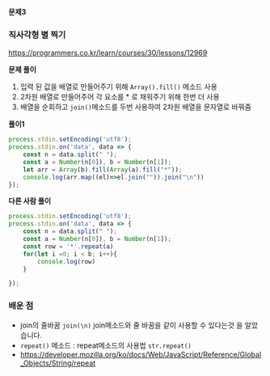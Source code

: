 **문제3**

### 직사각형 별 찍기

https://programmers.co.kr/learn/courses/30/lessons/12969

**문제 풀이**

1. 입력 된 값을 배열로 만들어주기 위해 ```Array().fill()``` 메소드 사용
2. 2차원 배열로 만들어주어 각 요소를 * 로 채워주기 위해 한번 더 사용
3. 배열을 순회하고 ```join()```메소드를 두번 사용하여 2차원 배열을 문자열로 바꿔줌


**풀이1**

```js
process.stdin.setEncoding('utf8');
process.stdin.on('data', data => {
    const n = data.split(" ");
    const a = Number(n[0]), b = Number(n[1]);
    let arr = Array(b).fill(Array(a).fill("*"));
    console.log(arr.map((el)=>el.join("")).join("\n"))
});
```

**다른 사람 풀이**

```js
process.stdin.setEncoding('utf8');
process.stdin.on('data', data => {
    const n = data.split(" ");
    const a = Number(n[0]), b = Number(n[1]);
    const row = '*'.repeat(a)
    for(let i =0; i < b; i++){
        console.log(row)
    }

});
```


### 배운 점 

* join의 줄바꿈 ```join(\n)``` join메소드와 줄 바꿈을 같이 사용할 수 있다는것 을 알았습니다.
* ```repeat()``` 메소드 : repeat메소드의 사용법 ```str.repeat()``` 
* https://developer.mozilla.org/ko/docs/Web/JavaScript/Reference/Global_Objects/String/repeat